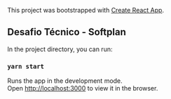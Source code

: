 This project was bootstrapped with [Create React App](https://github.com/facebook/create-react-app).

## Desafio Técnico - Softplan

In the project directory, you can run:

### `yarn start`

Runs the app in the development mode.<br />
Open [http://localhost:3000](http://localhost:3000) to view it in the browser.
